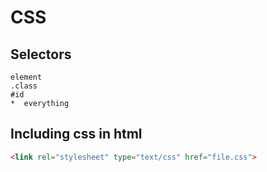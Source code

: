 # CSS

## Selectors
```
element
.class
#id
*  everything
```

## Including css in html
```html
<link rel="stylesheet" type="text/css" href="file.css">
```
